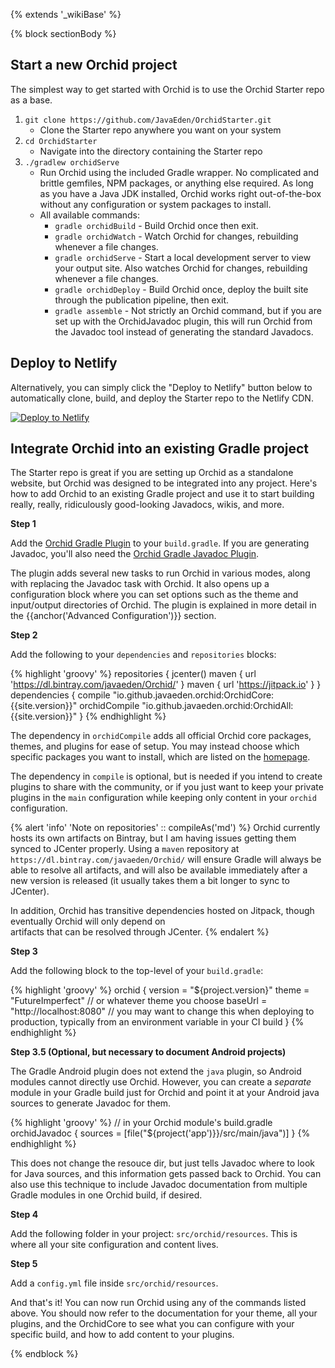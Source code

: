 ---
---

{% extends '_wikiBase' %}

{% block sectionBody %}
## Start a new Orchid project

The simplest way to get started with Orchid is to use the Orchid Starter repo as a base. 

1) `git clone https://github.com/JavaEden/OrchidStarter.git`
    * Clone the Starter repo anywhere you want on your system
2) `cd OrchidStarter`
    * Navigate into the directory containing the Starter repo
3) `./gradlew orchidServe`
    * Run Orchid using the included Gradle wrapper. No complicated and brittle gemfiles, NPM packages, or anything else 
    required. As long as you have a Java JDK installed, Orchid works right out-of-the-box without any configuration or
    system packages to install.
    * All available commands:
        - `gradle orchidBuild` - Build Orchid once then exit.
        - `gradle orchidWatch` - Watch Orchid for changes, rebuilding whenever a file changes. 
        - `gradle orchidServe` - Start a local development server to view your output site. Also watches Orchid for changes, rebuilding whenever a file changes.
        - `gradle orchidDeploy` - Build Orchid once, deploy the built site through the publication pipeline, then exit.
        - `gradle assemble` - Not strictly an Orchid command, but if you are set up with the OrchidJavadoc plugin, this will run Orchid from the Javadoc tool instead of generating the standard Javadocs. 

## Deploy to Netlify
    
Alternatively, you can simply click the "Deploy to Netlify" button below to automatically clone, build, and deploy the 
Starter repo to the Netlify CDN. 

[![Deploy to Netlify](https://www.netlify.com/img/deploy/button.svg)](https://app.netlify.com/start/deploy?repository=https://github.com/JavaEden/OrchidStarter)
    
## Integrate Orchid into an existing Gradle project

The Starter repo is great if you are setting up Orchid as a standalone website, but Orchid was designed to be integrated
into any project. Here's how to add Orchid to an existing Gradle project and use it to start building really, really, 
ridiculously good-looking Javadocs, wikis, and more. 

**Step 1**

Add the [Orchid Gradle Plugin](https://plugins.gradle.org/plugin/com.eden.orchidPlugin) to your `build.gradle`. If you 
are generating Javadoc, you'll also need the [Orchid Gradle Javadoc Plugin](https://plugins.gradle.org/plugin/com.eden.orchidJavadocPlugin).

The plugin adds several new tasks to run Orchid in various modes, along with replacing the Javadoc task with Orchid. It
also opens up a configuration block where you can set options such as the theme and input/output directories of Orchid. 
The plugin is explained in more detail in the {{anchor('Advanced Configuration')}} section.

**Step 2**

Add the following to your `dependencies` and `repositories` blocks:

{% highlight 'groovy' %}
repositories {
    jcenter()
    maven { url 'https://dl.bintray.com/javaeden/Orchid/' }
    maven { url 'https://jitpack.io' }
}
dependencies {
    compile "io.github.javaeden.orchid:OrchidCore:{{site.version}}"
    orchidCompile "io.github.javaeden.orchid:OrchidAll:{{site.version}}"
}
{% endhighlight %}

The dependency in `orchidCompile` adds all official Orchid core packages, themes, and plugins for ease of setup. You
may instead choose which specific packages you want to install, which are listed on the [homepage]({{site.baseUrl}}). 

The dependency in `compile` is optional, but is needed if you intend to create plugins to share with the community, or
if you just want to keep your private plugins in the `main` configuration while keeping only content in your `orchid`
configuration.

{% alert 'info' 'Note on repositories' :: compileAs('md') %}
Orchid currently hosts its own artifacts on Bintray, but I am having issues getting them synced to JCenter properly. 
Using a `maven` repository at `https://dl.bintray.com/javaeden/Orchid/` will ensure Gradle will always be able to 
resolve all artifacts, and will also be available immediately after a new version is released (it usually takes them a 
bit longer to sync to JCenter).

In addition, Orchid has transitive dependencies hosted on Jitpack, though eventually Orchid will only depend on  
artifacts that can be resolved through JCenter.
{% endalert %}

**Step 3**

Add the following block to the top-level of your `build.gradle`:

{% highlight 'groovy' %}
orchid {
    version = "${project.version}" 
    theme = "FutureImperfect" // or whatever theme you choose
    baseUrl = "http://localhost:8080" // you may want to change this when deploying to production, typically from an environment variable in your CI build
}
{% endhighlight %}

**Step 3.5 (Optional, but necessary to document Android projects)**

The Gradle Android plugin does not extend the `java` plugin, so Android modules cannot directly use Orchid. However, you
can create a _separate_ module in your Gradle build just for Orchid and point it at your Android java sources to 
generate Javadoc for them.

{% highlight 'groovy' %}
// in your Orchid module's build.gradle
orchidJavadoc {
    sources = [file("${project('app')}}/src/main/java")]
}
{% endhighlight %}

This does not change the resouce dir, but just tells Javadoc where to look for Java sources, and this information gets 
passed back to Orchid. You can also use this technique to include Javadoc documentation from multiple Gradle modules in
one Orchid build, if desired.

**Step 4**

Add the following folder in your project: `src/orchid/resources`. This is where all your site configuration and 
content lives.

**Step 5**

Add a `config.yml` file inside `src/orchid/resources`.


And that's it! You can now run Orchid using any of the commands listed above. You should now refer to the documentation 
for your theme, all your plugins, and the OrchidCore to see what you can configure with your specific build, and how to 
add content to your plugins. 

{% endblock %}